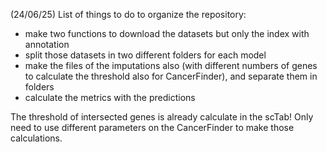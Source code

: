 (24/06/25)
List of things to do to organize the repository:
- make two functions to download the datasets but only the index with annotation
- split those datasets in two different folders for each model
- make the files of the imputations also (with different numbers of genes to calculate the threshold also for CancerFinder), and separate them in folders
- calculate the metrics with the predictions

The threshold of intersected genes is already calculate in the scTab! Only need to use different parameters on the CancerFinder to make those calculations.